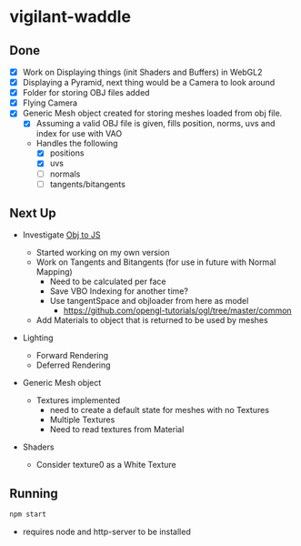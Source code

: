 # vigilant-waddle
## Done
- [x] Work on Displaying things (init Shaders and Buffers) in WebGL2
- [x] Displaying a Pyramid, next thing would be a Camera to look around
- [x] Folder for storing OBJ files added
- [x] Flying Camera
- [x] Generic Mesh object created for storing meshes loaded from obj file.
	- [x] Assuming a valid OBJ file is given, fills position, norms, uvs and index for use with VAO
	- Handles the following
		- [x] positions
		- [x] uvs
		- [ ] normals
		- [ ] tangents/bitangents

## Next Up
- Investigate [Obj to JS](https://github.com/chrispalazzolo/objtojs/blob/master/index.js)
	- Started working on my own version
	- Work on Tangents and Bitangents (for use in future with Normal Mapping)
		- Need to be calculated per face
		- Save VBO Indexing for another time?
		- Use tangentSpace and objloader from here as model
			- https://github.com/opengl-tutorials/ogl/tree/master/common
	- Add Materials to object that is returned to be used by meshes
- Lighting
	- Forward Rendering
	- Deferred Rendering
- Generic Mesh object
	- Textures implemented
		- need to create a default state for meshes with no Textures
		- Multiple Textures
		- Need to read textures from Material


- Shaders
	- Consider texture0 as a White Texture

## Running
```bash
npm start
```
- requires node and http-server to be installed
